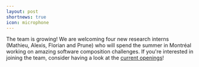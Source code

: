 ```yaml
---
layout: post
shortnews: true
icon: microphone
---
```


The team is growing! We are welcoming four new research interns (Mathieu, Alexis, Florian and Prune) who will spend the summer in Montréal working on amazing software composition challenges. If you're interested in joining the team, consider having a look at the [current openings](/offers.html)!
